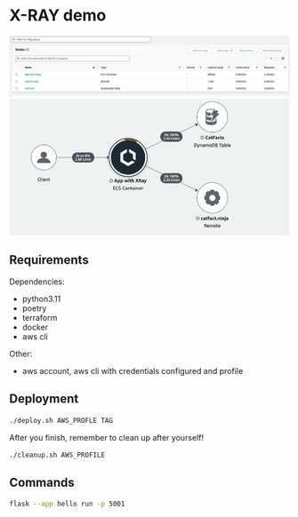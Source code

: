 # X-RAY demo

![list view](assets/list-view.png)
![service map](assets/service-map.png)

## Requirements

Dependencies:

- python3.11
- poetry
- terraform
- docker
- aws cli

Other:

- aws account, aws cli with credentials configured and profile

## Deployment

```sh
./deploy.sh AWS_PROFLE TAG
```

After you finish, remember to clean up after yourself!

```sh
./cleanup.sh AWS_PROFILE
```

## Commands

```sh
flask --app hello run -p 5001
```

